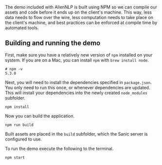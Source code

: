 The demo included with AllenNLP is built using NPM so we can compile our assets
and code before it ends up on the client's machine.  This way, less data needs
to flow over the wire, less computation needs to take place on the client's
machine, and best practices can be enforced at compile time by automated
tools.

## Building and running the demo

First, make sure you have a relatively new version of `npm` installed on your
system.  If you are on a Mac, you can install `npm` with `brew install node`.

```
# npm -v
5.3.0
```

Next, you will need to install the dependencies specified in `package.json`.
You only need to run this once, or whenever dependencies are updated.  This
will install your dependencies into the newly created `node_modules` subfolder.

```
npm install
```

Now you can build the application.

```
npm run build
```

Built assets are placed in the `build` subfolder, which the Sanic server is
configured to use.

To run the demo execute the following to the terminal.

```
npm start
```
